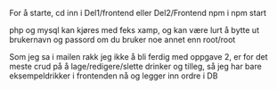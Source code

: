 

For å starte, cd inn i Del1/frontend eller Del2/Frontend
    npm i
    npm start

php og mysql kan kjøres med feks xamp, og kan være lurt å bytte ut brukernavn og passord om du bruker noe annet enn root/root

Som jeg sa i mailen rakk jeg ikke å bli ferdig med oppgave 2, er for det meste crud på å lage/redigere/slette drinker og tilleg, så jeg har bare eksempeldrikker i frontenden nå og legger inn ordre i DB
